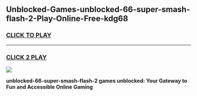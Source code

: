 
## Unblocked-Games-unblocked-66-super-smash-flash-2-Play-Online-Free-kdg68
<h3>
<a href="https://premium76.site?title=unblocked-66-super-smash-flash-2&ref=26A">CLICK TO PLAY</a></h3>
<hr>

<h3>
<a href="https://premium76.site?title=unblocked-66-super-smash-flash-2&ref=26A">CLICK 2 PLAY</a>
  
</h3>

<a href="https://premium76.site?title=unblocked-66-super-smash-flash-2&ref=26A"><img src="https://clearcache.store/games.png"></a>


**unblocked-66-super-smash-flash-2 games unblocked: Your Gateway to Fun and Accessible Online Gaming**
